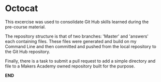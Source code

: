 Octocat
=======
This excercise was used to consolidate Git Hub skills learned during the pre-course material.  

The repository structure is that of two branches: 'Master' and 'answers' each containing files. These files were generated and build on my Command Line and then committed and pushed from the local repository to the Git Hub repository.  

Finally, there is a task to submit a pull request to add a simple directory and file to a Makers Academy owned repository built for the purpose.  

**END**

